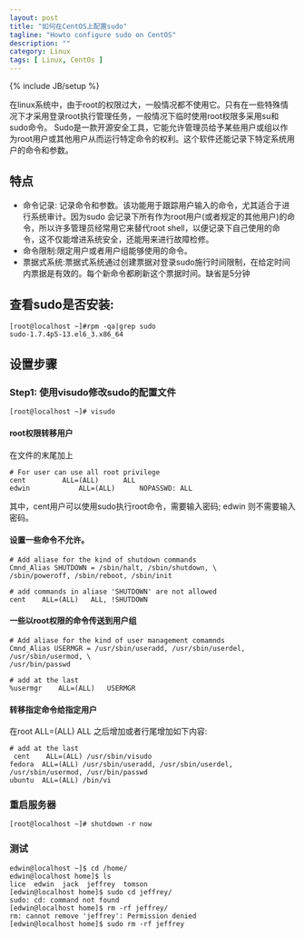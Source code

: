 ```yaml
---
layout: post
title: "如何在CentOS上配置sudo"
tagline: "Howto configure sudo on CentOS"
description: ""
category: Linux
tags: [ Linux, CentOs ]
---
```

{% include JB/setup %}

在linux系统中，由于root的权限过大，一般情况都不使用它。只有在一些特殊情况下才采用登录root执行管理任务，一般情况下临时使用root权限多采用su和sudo命令。
Sudo是一款开源安全工具，它能允许管理员给予某些用户或组以作为root用户或其他用户从而运行特定命令的权利。这个软件还能记录下特定系统用户的命令和参数。

## 特点

- 命令记录: 记录命令和参数。该功能用于跟踪用户输入的命令，尤其适合于进行系统审计。因为sudo 会记录下所有作为root用户(或者规定的其他用户)的命令，所以许多管理员经常用它来替代root shell，以便记录下自己使用的命令，这不仅能增进系统安全，还能用来进行故障检修。
- 命令限制:限定用户或者用户组能够使用的命令。
- 票据式系统:票据式系统通过创建票据对登录sudo施行时间限制，在给定时间内票据是有效的。每个新命令都刷新这个票据时间。缺省是5分钟

## 查看sudo是否安装:

	[root@localhost ~]#rpm -qa|grep sudo
	sudo-1.7.4p5-13.el6_3.x86_64

## 设置步骤

### Step1: 使用visudo修改sudo的配置文件

	[root@localhost ~]# visudo

#### root权限转移用户

在文件的末尾加上

	# For user can use all root privilege
 	cent   		 ALL=(ALL)      ALL
	edwin            ALL=(ALL)      NOPASSWD: ALL


其中，cent用户可以使用sudo执行root命令，需要输入密码; edwin 则不需要输入密码。

#### 设置一些命令不允许。

	# Add aliase for the kind of shutdown commands
	Cmnd_Alias SHUTDOWN = /sbin/halt, /sbin/shutdown, \
	/sbin/poweroff, /sbin/reboot, /sbin/init

	# add commands in aliase 'SHUTDOWN' are not allowed 
	cent	ALL=(ALL)	ALL, !SHUTDOWN

#### 一些以root权限的命令传送到用户组

	# Add aliase for the kind of user management comamnds
	Cmnd_Alias USERMGR = /usr/sbin/useradd, /usr/sbin/userdel, /usr/sbin/usermod, \
	/usr/bin/passwd
	
	# add at the last
	%usermgr	ALL=(ALL)	USERMGR


#### 转移指定命令给指定用户

在root ALL=(ALL) ALL 之后增加或者行尾增加如下内容:

	# add at the last
	 cent    ALL=(ALL) /usr/sbin/visudo
	fedora  ALL=(ALL) /usr/sbin/useradd, /usr/sbin/userdel, /usr/sbin/usermod, /usr/bin/passwd
	ubuntu  ALL=(ALL) /bin/vi

### 重启服务器

	[root@localhost ~]# shutdown -r now

### 测试

	edwin@localhost ~]$ cd /home/
	edwin@localhost home]$ ls
	lice  edwin  jack  jeffrey  tomson
	[edwin@localhost home]$ sudo cd jeffrey/
	sudo: cd: command not found
	[edwin@localhost home]$ rm -rf jeffrey/
	rm: cannot remove 'jeffrey': Permission denied
	[edwin@localhost home]$ sudo rm -rf jeffrey
